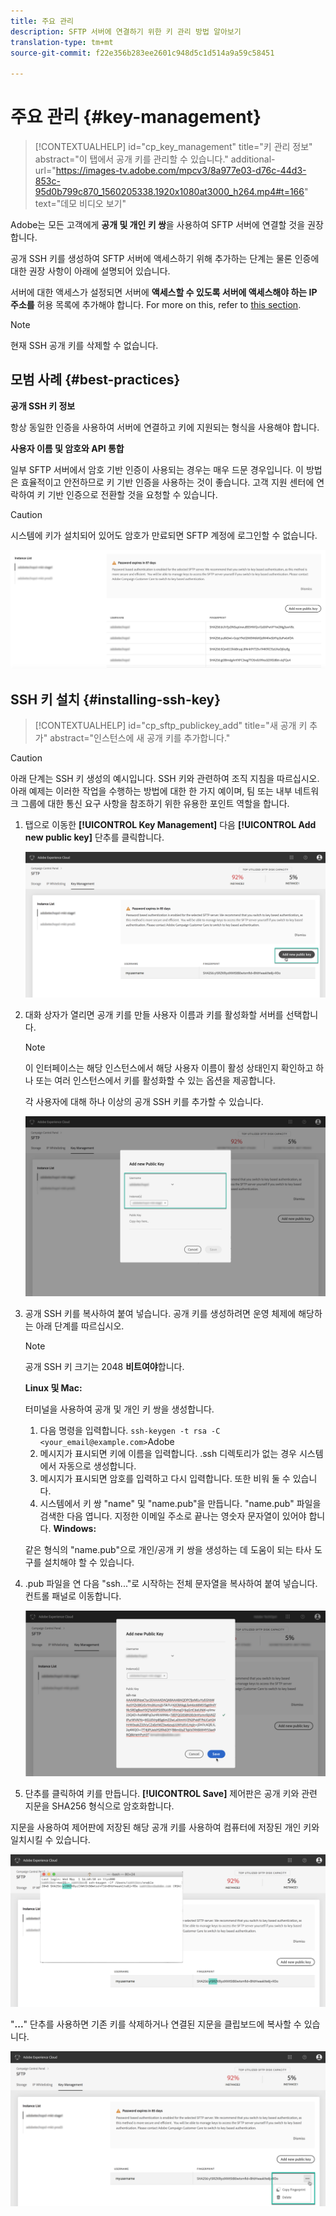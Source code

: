 ```yaml
---
title: 주요 관리
description: SFTP 서버에 연결하기 위한 키 관리 방법 알아보기
translation-type: tm+mt
source-git-commit: f22e356b283ee2601c948d5c1d514a9a59c58451

---
```



# 주요 관리 {#key-management}

>[!CONTEXTUALHELP]
>id=&quot;cp_key_management&quot;
>title=&quot;키 관리 정보&quot;
>abstract=&quot;이 탭에서 공개 키를 관리할 수 있습니다.&quot;
>additional-url=&quot;https://images-tv.adobe.com/mpcv3/8a977e03-d76c-44d3-853c-95d0b799c870_1560205338.1920x1080at3000_h264.mp4#t=166&quot; text=&quot;데모 비디오 보기&quot;

Adobe는 모든 고객에게 **공개 및 개인 키 쌍**&#x200B;을 사용하여 SFTP 서버에 연결할 것을 권장합니다.

공개 SSH 키를 생성하여 SFTP 서버에 액세스하기 위해 추가하는 단계는 물론 인증에 대한 권장 사항이 아래에 설명되어 있습니다.

서버에 대한 액세스가 설정되면 서버에 **액세스할 수 있도록 서버에 액세스해야 하는 IP 주소를** 허용 목록에 추가해야 합니다. For more on this, refer to [this section](../../instances-settings/using/ip-whitelisting-instance-access.md).

>[!NOTE]
>
>현재 SSH 공개 키를 삭제할 수 없습니다.

## 모범 사례 {#best-practices}

**공개 SSH 키 정보**

항상 동일한 인증을 사용하여 서버에 연결하고 키에 지원되는 형식을 사용해야 합니다.

**사용자 이름 및 암호와 API 통합**

일부 SFTP 서버에서 암호 기반 인증이 사용되는 경우는 매우 드문 경우입니다. 이 방법은 효율적이고 안전하므로 키 기반 인증을 사용하는 것이 좋습니다. 고객 지원 센터에 연락하여 키 기반 인증으로 전환할 것을 요청할 수 있습니다.

>[!CAUTION]
>
>시스템에 키가 설치되어 있어도 암호가 만료되면 SFTP 계정에 로그인할 수 없습니다.

![](assets/control_panel_passwordexpires.png)

## SSH 키 설치 {#installing-ssh-key}

>[!CONTEXTUALHELP]
>id=&quot;cp_sftp_publickey_add&quot;
>title=&quot;새 공개 키 추가&quot;
>abstract=&quot;인스턴스에 새 공개 키를 추가합니다.&quot;

>[!CAUTION]
>
>아래 단계는 SSH 키 생성의 예시입니다. SSH 키와 관련하여 조직 지침을 따르십시오. 아래 예제는 이러한 작업을 수행하는 방법에 대한 한 가지 예이며, 팀 또는 내부 네트워크 그룹에 대한 통신 요구 사항을 참조하기 위한 유용한 포인트 역할을 합니다.

1. 탭으로 이동한 **[!UICONTROL Key Management]** 다음 **[!UICONTROL Add new public key]** 단추를 클릭합니다.

   ![](assets/key0.png)

1. 대화 상자가 열리면 공개 키를 만들 사용자 이름과 키를 활성화할 서버를 선택합니다.

   >[!NOTE]
   >
   >이 인터페이스는 해당 인스턴스에서 해당 사용자 이름이 활성 상태인지 확인하고 하나 또는 여러 인스턴스에서 키를 활성화할 수 있는 옵션을 제공합니다.
   >
   >각 사용자에 대해 하나 이상의 공개 SSH 키를 추가할 수 있습니다.

   ![](assets/key1.png)

1. 공개 SSH 키를 복사하여 붙여 넣습니다. 공개 키를 생성하려면 운영 체제에 해당하는 아래 단계를 따르십시오.

   >[!NOTE]
   >
   >공개 SSH 키 크기는 2048 **비트여야**&#x200B;합니다.

   **Linux 및 Mac:**

   터미널을 사용하여 공개 및 개인 키 쌍을 생성합니다.
   1. 다음 명령을 입력합니다. `ssh-keygen -t rsa -C <your_email@example.com>`Adobe
   1. 메시지가 표시되면 키에 이름을 입력합니다. .ssh 디렉토리가 없는 경우 시스템에서 자동으로 생성합니다.
   1. 메시지가 표시되면 암호를 입력하고 다시 입력합니다. 또한 비워 둘 수 있습니다.
   1. 시스템에서 키 쌍 &quot;name&quot; 및 &quot;name.pub&quot;을 만듭니다. &quot;name.pub&quot; 파일을 검색한 다음 엽니다. 지정한 이메일 주소로 끝나는 영숫자 문자열이 있어야 합니다.
   **Windows:**

   같은 형식의 &quot;name.pub&quot;으로 개인/공개 키 쌍을 생성하는 데 도움이 되는 타사 도구를 설치해야 할 수 있습니다.

1. .pub 파일을 연 다음 &quot;ssh...&quot;로 시작하는 전체 문자열을 복사하여 붙여 넣습니다. 컨트롤 패널로 이동합니다.

   ![](assets/publickey.png)

1. 단추를 클릭하여 키를 만듭니다. **[!UICONTROL Save]** 제어판은 공개 키와 관련 지문을 SHA256 형식으로 암호화합니다.

지문을 사용하여 제어판에 저장된 해당 공개 키를 사용하여 컴퓨터에 저장된 개인 키와 일치시킬 수 있습니다.

![](assets/fingerprint_compare.png)

&quot;**...**&quot; 단추를 사용하면 기존 키를 삭제하거나 연결된 지문을 클립보드에 복사할 수 있습니다.

![](assets/key_options.png)
